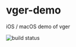 # vger-demo
iOS / macOS demo of vger

![build status](https://github.com/audulus/vger/actions/workflows/build.yml/badge.svg)
